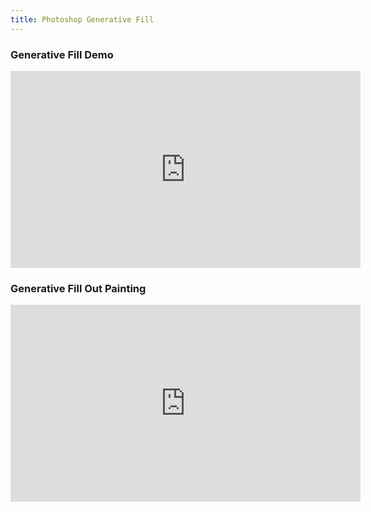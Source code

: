 ```yaml
---
title: Photoshop Generative Fill
---
```

<div class="video-grid">

<div class="video-card">

### Generative Fill Demo

<iframe class="youTubeIframe" width="560" height="315" src="https://www.youtube.com/embed/yJ5e8qasoMs?rel=0" title="YouTube video player" frameborder="0" allow="accelerometer; autoplay; clipboard-write; encrypted-media; gyroscope; picture-in-picture; web-share" allowfullscreen></iframe>
</div>

<div class="video-card">

### Generative Fill Out Painting

<iframe class="youTubeIframe" width="560" height="315" src="https://www.youtube.com/embed/xPy_YId1lx0?rel=0" title="YouTube video player" frameborder="0" allow="accelerometer; autoplay; clipboard-write; encrypted-media; gyroscope; picture-in-picture; web-share" allowfullscreen></iframe>
</div>

</div>

